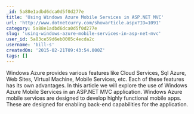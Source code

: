 ```yaml
---
_id: 5a88e1adbd6dca0d5f0d277e
title: 'Using Windows Azure Mobile Services in ASP.NET MVC'
url: 'http://www.dotnetcurry.com/showarticle.aspx?ID=1091'
category: 5a88e1adbd6dca0d5f0d277e
slug: 'using-windows-azure-mobile-services-in-asp-net-mvc'
user_id: 5a83ce59d6eb0005c4ecda2c
username: 'bill-s'
createdOn: '2015-02-21T09:43:54.000Z'
tags: []
---
```


Windows Azure provides various features like Cloud Services, Sql Azure, Web Sites, Virtual Machine, Mobile Services, etc. Each of these features has its own advantages. In this article we will explore the use of Windows Azure Mobile Services in an ASP.NET MVC application. Windows Azure mobile services are designed to develop highly functional mobile apps. These are designed for enabling back-end capabilities for the application.
